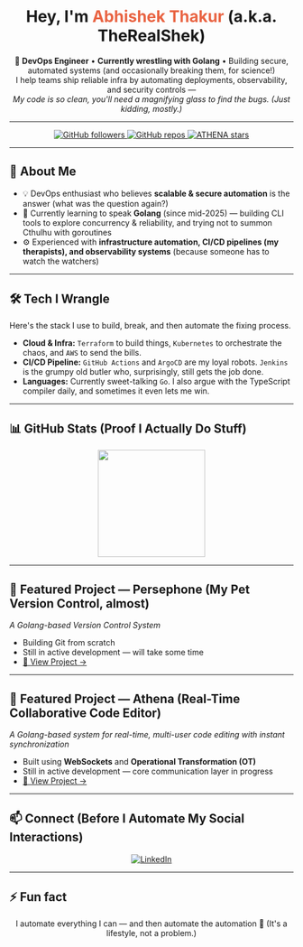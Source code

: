 <h1 align="center">Hey, I'm <span style="color:#e96443;">Abhishek Thakur</span> (a.k.a. TheRealShek)</h1>

<p align="center">
  🚀 <b>DevOps Engineer</b> • <b>Currently wrestling with Golang</b> • Building secure, automated systems (and occasionally breaking them, for science!)
  <br>
  I help teams ship reliable infra by automating deployments, observability, and security controls —
  <br>
  <i>My code is so clean, you'll need a magnifying glass to find the bugs. (Just kidding, mostly.)</i>
</p>

---

<p align="center">
  <a href="https://github.com/TheRealShek">
    <img alt="GitHub followers" src="https://img.shields.io/github/followers/TheRealShek?label=Follow%20me%20(don't%20worry,%20I%20won't%20automate%20your%20feed)&style=for-the-badge&color=00C853&logo=github" />
  </a>
  <a href="https://github.com/TheRealShek?tab=repositories">
    <img alt="GitHub repos" src="https://img.shields.io/badge/Repos-14%20(and%20counting%20my%20side%20projects)-7E57C2?style=for-the-badge&logo=github" />
  </a>
  <a href="https://github.com/TheRealShek/ATHENA">
    <img alt="ATHENA stars" src="https://img.shields.io/github/stars/TheRealShek/ATHENA?style=for-the-badge&color=FF4081&logo=starship" />
  </a>
  
</p>

---

## 🔭 About Me
- 💡 DevOps enthusiast who believes **scalable & secure automation** is the answer (what was the question again?)
- 🧠 Currently learning to speak **Golang** (since mid-2025) — building CLI tools to explore concurrency & reliability, and trying not to summon Cthulhu with goroutines
- ⚙️ Experienced with **infrastructure automation, CI/CD pipelines (my therapists), and observability systems** (because someone has to watch the watchers)

---

## 🛠 Tech I Wrangle
Here's the stack I use to build, break, and then automate the fixing process.

- **Cloud & Infra:** `Terraform` to build things, `Kubernetes` to orchestrate the chaos, and `AWS` to send the bills.
- **CI/CD Pipeline:** `GitHub Actions` and `ArgoCD` are my loyal robots. `Jenkins` is the grumpy old butler who, surprisingly, still gets the job done.
- **Languages:** Currently sweet-talking `Go`. I also argue with the TypeScript compiler daily, and sometimes it even lets me win.

---

## 📊 GitHub Stats (Proof I Actually Do Stuff)
<p align="center">
  <img height="190em" src="https://github-readme-stats.vercel.app/api?username=TheRealShek&show_icons=true&count_private=true&include_all_commits=true&theme=radical&bg_color=30,e96443,904e95&title_color=fff&text_color=fff&icon_color=FFD700" />
</p>

---

## 🚀 Featured Project — **Persephone** (My Pet Version Control, almost)  
*A Golang-based Version Control System*  
- Building Git from scratch  
- Still in active development — will take some time  
- [🔗 View Project →](https://github.com/chandranilbakshi/persephone)  

---

## 🚀 Featured Project — **Athena** (Real-Time Collaborative Code Editor)  
*A Golang-based system for real-time, multi-user code editing with instant synchronization*  
- Built using **WebSockets** and **Operational Transformation (OT)**  
- Still in active development — core communication layer in progress  
- [🔗 View Project →](https://github.com/TheRealShek/ATHENA)  

---

## 📫 Connect (Before I Automate My Social Interactions)
<p align="center">
  <a href="https://www.linkedin.com/in/abhishek-thakur-dev">
    <img src="https://img.shields.io/badge/LinkedIn-Abhishek%20Thakur-blue?style=for-the-badge&logo=linkedin" alt="LinkedIn" />
  </a>
</p>

---

## ⚡ Fun fact
<p align="center">
  I automate everything I can — and then automate the automation 🤖 (It's a lifestyle, not a problem.)
</p>
